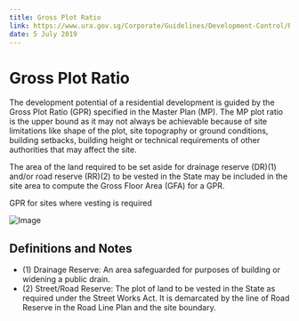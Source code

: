 ```yaml
---
title: Gross Plot Ratio
link: https://www.ura.gov.sg/Corporate/Guidelines/Development-Control/Residential/Flats-Condominiums/Gross-Plot-Ratio
date: 5 July 2019
---
```


# Gross Plot Ratio

The development potential of a residential development is guided by the Gross Plot Ratio (GPR) specified in the Master Plan (MP). The MP plot ratio is the upper bound as it may not always be achievable because of site limitations like shape of the plot, site topography or ground conditions, building setbacks, building height or technical requirements of other authorities that may affect the site.

The area of the land required to be set aside for drainage reserve (DR)(1) and/or road reserve (RR)(2) to be vested in the State may be included in the site area to compute the Gross Floor Area (GFA) for a GPR.

GPR for sites where vesting is required

![Image](https://www.ura.gov.sg/-/media/Corporate/Guidelines/Development-control/Flats-Condominiums/F01_Gross_Plot_Ratio.jpg?h=100%25&w=100%25)

## Definitions and Notes

- (1) Drainage Reserve: An area safeguarded for purposes of building or widening a public drain.
- (2) Street/Road Reserve: The plot of land to be vested in the State as required under the Street Works Act. It is demarcated by the line of Road Reserve in the Road Line Plan and the site boundary.
